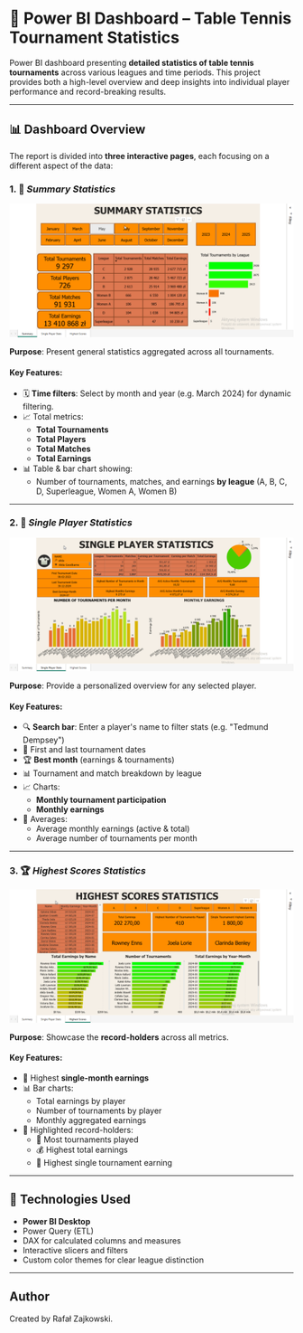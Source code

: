 # 🏓 Power BI Dashboard – Table Tennis Tournament Statistics

Power BI dashboard presenting **detailed statistics of table tennis tournaments** across various leagues and time periods. This project provides both a high-level overview and deep insights into individual player performance and record-breaking results.

---

## 📊 Dashboard Overview

The report is divided into **three interactive pages**, each focusing on a different aspect of the data:

### 1. 📌 *Summary Statistics*

![Gif Statystyki Ogólne](./gifs/ttstats1page.gif)

**Purpose**: Present general statistics aggregated across all tournaments.

#### Key Features:
- 🗓 **Time filters**: Select by month and year (e.g. March 2024) for dynamic filtering.
- 📈 Total metrics:
  - **Total Tournaments**
  - **Total Players**
  - **Total Matches** 
  - **Total Earnings**
- 📊 Table & bar chart showing:
  - Number of tournaments, matches, and earnings **by league** (A, B, C, D, Superleague, Women A, Women B)

---

### 2. 👤 *Single Player Statistics*

![Gif Statystyki Zawodnika](./gifs/ttstats2page.gif)

**Purpose**: Provide a personalized overview for any selected player.

#### Key Features:
- 🔍 **Search bar**: Enter a player's name to filter stats (e.g. "Tedmund Dempsey")
- 📆 First and last tournament dates
- 🏆 **Best month** (earnings & tournaments)
- 📊 Tournament and match breakdown by league
- 📈 Charts:
  - **Monthly tournament participation**
  - **Monthly earnings**  
- 📌 Averages:
  - Average monthly earnings (active & total)
  - Average number of tournaments per month

---

### 3. 🏆 *Highest Scores Statistics*

![Gif Statystyki Rekordowe](./gifs/ttstats3page.gif)

**Purpose**: Showcase the **record-holders** across all metrics.

#### Key Features:
- 🥇 Highest **single-month earnings**
- 📊 Bar charts:
  - Total earnings by player
  - Number of tournaments by player
  - Monthly aggregated earnings
- 🧠 Highlighted record-holders:
  - 🧾 Most tournaments played
  - 💰 Highest total earnings
  - 🏅 Highest single tournament earning

---

## 🧰 Technologies Used

- **Power BI Desktop**
- Power Query (ETL)
- DAX for calculated columns and measures
- Interactive slicers and filters
- Custom color themes for clear league distinction

---

## **Author**
Created by Rafał Zajkowski.
